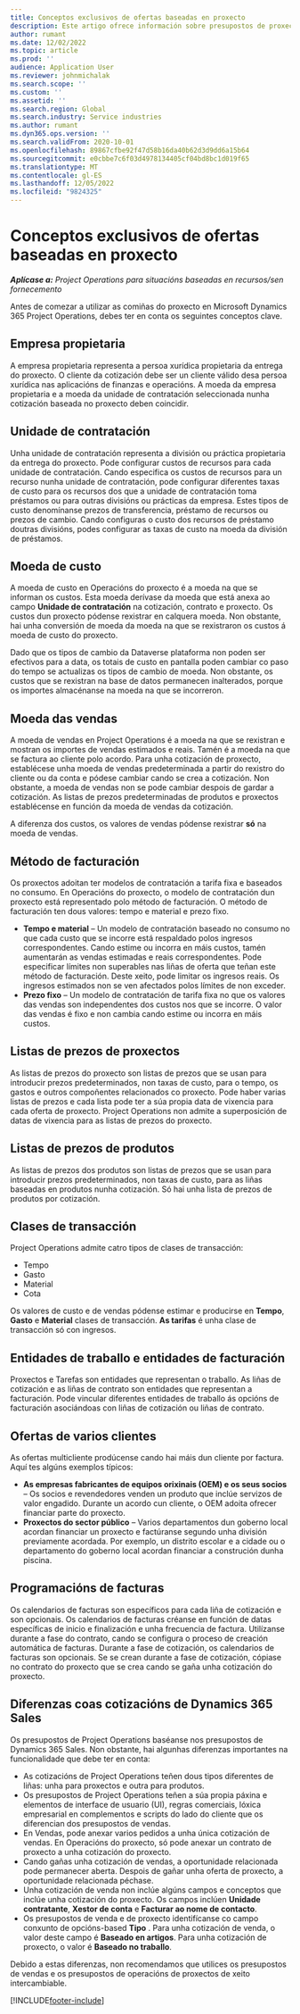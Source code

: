 ```yaml
---
title: Conceptos exclusivos de ofertas baseadas en proxecto
description: Este artigo ofrece información sobre presupostos de proxectos en Microsoft Dynamics 365 Project Operations.
author: rumant
ms.date: 12/02/2022
ms.topic: article
ms.prod: ''
audience: Application User
ms.reviewer: johnmichalak
ms.search.scope: ''
ms.custom: ''
ms.assetid: ''
ms.search.region: Global
ms.search.industry: Service industries
ms.author: rumant
ms.dyn365.ops.version: ''
ms.search.validFrom: 2020-10-01
ms.openlocfilehash: 89867cfbe92f47d58b16da40b62d3d9dd6a15b64
ms.sourcegitcommit: e0cbbe7c6f03d4978134405cf04bd8bc1d019f65
ms.translationtype: MT
ms.contentlocale: gl-ES
ms.lasthandoff: 12/05/2022
ms.locfileid: "9824325"
---
```

# <a name="concepts-unique-to-project-based-quotes"></a>Conceptos exclusivos de ofertas baseadas en proxecto

_**Aplícase a:** Project Operations para situacións baseadas en recursos/sen fornecemento_

Antes de comezar a utilizar as comiñas do proxecto en Microsoft Dynamics 365 Project Operations, debes ter en conta os seguintes conceptos clave.

## <a name="owning-company"></a>Empresa propietaria

A empresa propietaria representa a persoa xurídica propietaria da entrega do proxecto. O cliente da cotización debe ser un cliente válido desa persoa xurídica nas aplicacións de finanzas e operacións. A moeda da empresa propietaria e a moeda da unidade de contratación seleccionada nunha cotización baseada no proxecto deben coincidir.

## <a name="contracting-unit"></a>Unidade de contratación

Unha unidade de contratación representa a división ou práctica propietaria da entrega do proxecto. Pode configurar custos de recursos para cada unidade de contratación. Cando especifica os custos de recursos para un recurso nunha unidade de contratación, pode configurar diferentes taxas de custo para os recursos dos que a unidade de contratación toma préstamos ou para outras divisións ou prácticas da empresa. Estes tipos de custo denomínanse prezos de transferencia, préstamo de recursos ou prezos de cambio. Cando configuras o custo dos recursos de préstamo doutras divisións, podes configurar as taxas de custo na moeda da división de préstamos.

## <a name="cost-currency"></a>Moeda de custo

A moeda de custo en Operacións do proxecto é a moeda na que se informan os custos. Esta moeda derívase da moeda que está anexa ao campo **Unidade de contratación** na cotización, contrato e proxecto. Os custos dun proxecto pódense rexistrar en calquera moeda. Non obstante, hai unha conversión de moeda da moeda na que se rexistraron os custos á moeda de custo do proxecto.

Dado que os tipos de cambio da Dataverse plataforma non poden ser efectivos para a data, os totais de custo en pantalla poden cambiar co paso do tempo se actualizas os tipos de cambio de moeda. Non obstante, os custos que se rexistran na base de datos permanecen inalterados, porque os importes almacénanse na moeda na que se incorreron.

## <a name="sales-currency"></a>Moeda das vendas

A moeda de vendas en Project Operations é a moeda na que se rexistran e mostran os importes de vendas estimados e reais. Tamén é a moeda na que se factura ao cliente polo acordo. Para unha cotización de proxecto, establécese unha moeda de vendas predeterminada a partir do rexistro do cliente ou da conta e pódese cambiar cando se crea a cotización. Non obstante, a moeda de vendas non se pode cambiar despois de gardar a cotización. As listas de prezos predeterminadas de produtos e proxectos establécense en función da moeda de vendas da cotización.

A diferenza dos custos, os valores de vendas pódense rexistrar **só** na moeda de vendas.

## <a name="billing-method"></a>Método de facturación

Os proxectos adoitan ter modelos de contratación a tarifa fixa e baseados no consumo. En Operacións do proxecto, o modelo de contratación dun proxecto está representado polo método de facturación. O método de facturación ten dous valores: tempo e material e prezo fixo.

- **Tempo e material** – Un modelo de contratación baseado no consumo no que cada custo que se incorre está respaldado polos ingresos correspondentes. Cando estime ou incorra en máis custos, tamén aumentarán as vendas estimadas e reais correspondentes. Pode especificar límites non superables nas liñas de oferta que teñan este método de facturación. Deste xeito, pode limitar os ingresos reais. Os ingresos estimados non se ven afectados polos límites de non exceder.
- **Prezo fixo** – Un modelo de contratación de tarifa fixa no que os valores das vendas son independentes dos custos nos que se incorre. O valor das vendas é fixo e non cambia cando estime ou incorra en máis custos.

## <a name="project-price-lists"></a>Listas de prezos de proxectos

As listas de prezos do proxecto son listas de prezos que se usan para introducir prezos predeterminados, non taxas de custo, para o tempo, os gastos e outros compoñentes relacionados co proxecto. Pode haber varias listas de prezos e cada lista pode ter a súa propia data de vixencia para cada oferta de proxecto. Project Operations non admite a superposición de datas de vixencia para as listas de prezos do proxecto.

## <a name="product-price-lists"></a>Listas de prezos de produtos

As listas de prezos dos produtos son listas de prezos que se usan para introducir prezos predeterminados, non taxas de custo, para as liñas baseadas en produtos nunha cotización. Só hai unha lista de prezos de produtos por cotización.

## <a name="transaction-classes"></a>Clases de transacción

Project Operations admite catro tipos de clases de transacción:

- Tempo
- Gasto
- Material
- Cota

Os valores de custo e de vendas pódense estimar e producirse en **Tempo**, **Gasto** e **Material** clases de transacción. **As tarifas** é unha clase de transacción só con ingresos.

## <a name="work-entities-and-billing-entities"></a>Entidades de traballo e entidades de facturación

Proxectos e Tarefas son entidades que representan o traballo. As liñas de cotización e as liñas de contrato son entidades que representan a facturación. Pode vincular diferentes entidades de traballo ás opcións de facturación asociándoas con liñas de cotización ou liñas de contrato.

## <a name="multi-customer-deals"></a>Ofertas de varios clientes

As ofertas multicliente prodúcense cando hai máis dun cliente por factura. Aquí tes algúns exemplos típicos:

- **As empresas fabricantes de equipos orixinais (OEM) e os seus socios** – Os socios e revendedores venden un produto que inclúe servizos de valor engadido. Durante un acordo cun cliente, o OEM adoita ofrecer financiar parte do proxecto.
- **Proxectos do sector público** – Varios departamentos dun goberno local acordan financiar un proxecto e factúranse segundo unha división previamente acordada. Por exemplo, un distrito escolar e a cidade ou o departamento do goberno local acordan financiar a construción dunha piscina.

## <a name="invoice-schedules"></a>Programacións de facturas

Os calendarios de facturas son específicos para cada liña de cotización e son opcionais. Os calendarios de facturas créanse en función de datas específicas de inicio e finalización e unha frecuencia de factura. Utilízanse durante a fase do contrato, cando se configura o proceso de creación automática de facturas. Durante a fase de cotización, os calendarios de facturas son opcionais. Se se crean durante a fase de cotización, cópiase no contrato do proxecto que se crea cando se gaña unha cotización do proxecto.

## <a name="differences-from-dynamics-365-sales-quotes"></a>Diferenzas coas cotizacións de Dynamics 365 Sales

Os presupostos de Project Operations baséanse nos presupostos de Dynamics 365 Sales. Non obstante, hai algunhas diferenzas importantes na funcionalidade que debe ter en conta:

- As cotizacións de Project Operations teñen dous tipos diferentes de liñas: unha para proxectos e outra para produtos.
- Os presupostos de Project Operations teñen a súa propia páxina e elementos de interface de usuario (UI), regras comerciais, lóxica empresarial en complementos e scripts do lado do cliente que os diferencian dos presupostos de vendas.
- En Vendas, pode anexar varios pedidos a unha única cotización de vendas. En Operacións do proxecto, só pode anexar un contrato de proxecto a unha cotización do proxecto.
- Cando gañas unha cotización de vendas, a oportunidade relacionada pode permanecer aberta. Despois de gañar unha oferta de proxecto, a oportunidade relacionada péchase.
- Unha cotización de venda non inclúe algúns campos e conceptos que inclúe unha cotización do proxecto. Os campos inclúen **Unidade contratante**, **Xestor de conta** e **Facturar ao nome de contacto**.
- Os presupostos de venda e de proxecto identifícanse co campo conxunto de opcións-based **Tipo** . Para unha cotización de venda, o valor deste campo é **Baseado en artigos**. Para unha cotización de proxecto, o valor é **Baseado no traballo**.

Debido a estas diferenzas, non recomendamos que utilices os presupostos de vendas e os presupostos de operacións de proxectos de xeito intercambiable.

[!INCLUDE[footer-include](../includes/footer-banner.md)]
